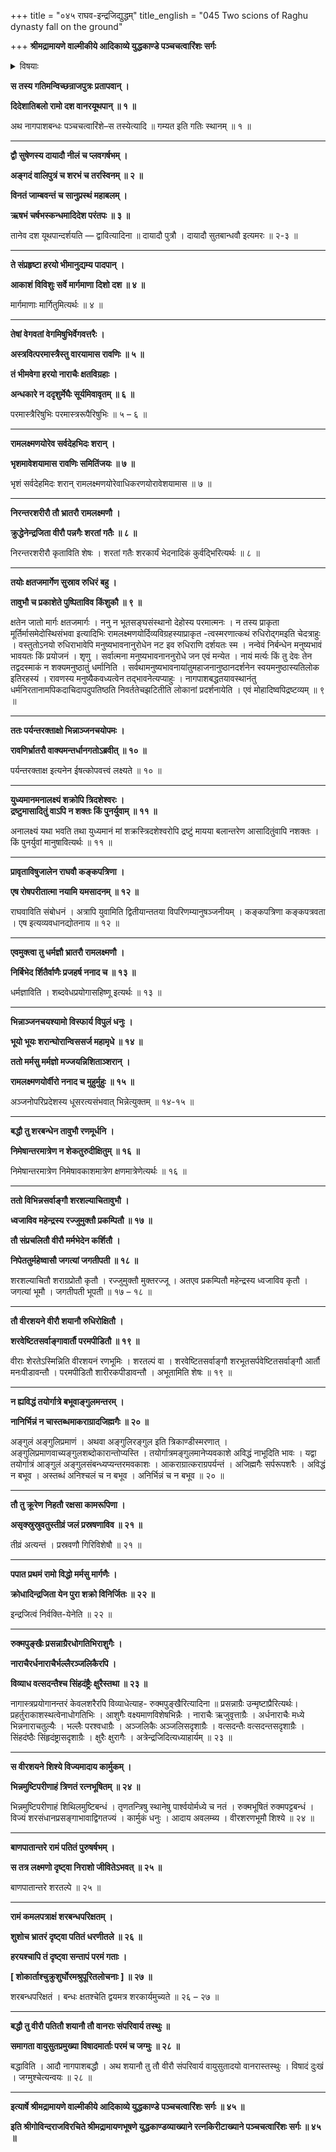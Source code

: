 +++
title = "०४५ राघव-इन्द्रजिद्युद्धम्"
title_english = "045 Two scions of Raghu dynasty fall on the ground"

+++
**श्रीमद्रामायणे वाल्मीकीये आदिकाव्ये युद्धकाण्डे पञ्चचत्वारिंशः सर्गः**


<details><summary>विषयाः</summary>

रामेणान्तरिक्षेऽन्तर्हितेन्द्रजिदन्वेषणायाङ्गदादिवानरदशकनियोजनम् ॥ १ ॥ इन्द्रजिता वृक्षोत्क्षेपेणान्तरिक्षंप्रविष्टानामङ्गदादीनामङ्गेषु शरवर्षणेनतन्निवारणम् ॥ २ ॥ तथा नागास्त्रेण रामलक्ष्मणयोर्बन्धनम् ॥ ३ ॥ अस्त्रबन्धेन भुविशयानौराघवौपरिवार्य हनुमदादिभिः शोकेनावस्थानम् ॥ ४ ॥

</details>


**स तस्य गतिमन्विच्छन्राजपुत्रः प्रतापवान् ।**

**दिदेशातिबलो रामो दश वानरयूथपान् ॥ १ ॥**

अथ नागपाशबन्धः पञ्चचत्वारिंशे–स तस्येत्यादि ॥ गम्यत इति गतिः स्थानम् ॥ १ ॥

****

**द्वौ सुषेणस्य दायादौ नीलं च प्लवगर्षभम् ।**

**अङ्गदं वालिपुत्रं च शरभं च तरस्विनम् ॥ २ ॥**

**विनतं जाम्बवन्तं च सानुप्रस्थं महाबलम् ।**

**ऋषभं चर्षभस्कन्धमादिदेश परंतपः ॥ ३ ॥**

तानेव दश यूथपान्दर्शयति — द्वावित्यादिना ॥ दायादौ पुत्रौ । दायादौ सुतबान्धवौ इत्यमरः ॥ २-३ ॥

****

**ते संप्रहृष्टा हरयो भीमानुद्यम्य पादपान् ।**

**आकाशं विविशुः सर्वे मार्गमाणा दिशो दश ॥ ४ ॥**

मार्गमाणाः मार्गितुमित्यर्थः ॥ ४ ॥

****

**तेषां वेगवतां वेगमिषुभिर्वेगवत्तरैः ।**

**अस्त्रवित्परमास्त्रैस्तु वारयामास रावणिः ॥ ५ ॥**

**तं भीमवेगा हरयो नाराचैः क्षतविग्रहाः ।**

**अन्धकारे न ददृशुर्मेघैः सूर्यमिवावृतम् ॥ ६ ॥**

परमास्त्रैरिषुभिः परमास्त्ररूपैरिषुभिः ॥ ५ – ६ ॥

****

**रामलक्ष्मणयोरेव सर्वदेहभिदः शरान् ।**

**भृशमावेशयामास रावणिः समितिंजयः ॥ ७ ॥**

भृशं सर्वदेहमिदः शरान् रामलक्ष्मणयोरेवाधिकरणयोरावेशयामास ॥ ७ ॥

****

**निरन्तरशरीरौ तौ भ्रातरौ रामलक्ष्मणौ ।**

**क्रुद्धेनेन्द्रजिता वीरौ पन्नगैः शरतां गतैः ॥ ८ ॥**

निरन्तरशरीरौ कृताविति शेषः । शरतां गतैः शरकार्यं भेदनादिकं कुर्वद्भिरित्यर्थः ॥ ८ ॥

****

**तयोः क्षतजमार्गेण सुस्राव रुधिरं बहु ।**

**तावुभौ च प्रकाशेते पुष्पिताविव किंशुकौ ॥ ९ ॥**

क्षतेन जातो मार्गः क्षतजमार्गः । ननु न भूतसङ्घसंस्थानो देहोस्य परमात्मनः । न तस्य प्राकृता मूर्तिर्मासमेदोस्थिसंभवा इत्यादिभिः रामलक्ष्मणयोर्दिव्यविग्रहस्याप्राकृत -त्वस्मरणात्कथं रुधिरोद्गमइति चेदत्राहुः । वस्तुतोऽनयो रुधिराभावेपि मनुष्यभावनानुरोधेन नट इव रुधिराणि दर्शयतः स्म । नन्वेवं निर्बन्धेन मनुष्यभावं भावयतः किं प्रयोजनं । शृणु । सर्वात्मना मनुष्यभावनाननुरोधे जन एवं मन्येत । नायं मर्त्यः किं तु देवः तेन तद्वदस्माकं न शक्यमनुष्ठातुं धर्मानिति । सर्वथामनुष्यभावनायांतुमहाजनानुष्ठानदर्शनेन स्वयमनुष्ठास्यतिलोक इतिरहस्यं । रावणस्य मनुष्यैकवध्यत्वेन तद्भावनेत्यप्याहुः । नागपाशबद्धतयावस्थानंतु धर्मनिरतानामपिकदाचिदापदुपतिष्ठति निवर्ततेचझटितीति लोकानां प्रदर्शनायेति । एवं मोहादिष्वपिद्रष्टव्यम् ॥ ९ ॥

****

**ततः पर्यन्तरक्ताक्षो भिन्नाञ्जनचयोपमः ।**

**रावणिर्भ्रातरौ वाक्यमन्तर्धानगतोऽब्रवीत् ॥ १० ॥**

पर्यन्तरक्ताक्ष इत्यनेन ईषत्कोपवत्त्वं लक्ष्यते ॥ १० ॥

****

**युध्यमानमनालक्ष्यं शक्रोपि त्रिदशेश्वरः ।  
द्रष्टुमासादितुं वाऽपि न शक्तः किं पुनर्युवाम् ॥ ११ ॥**

अनालक्ष्यं यथा भवति तथा युध्यमानं मां शक्रस्त्रिदशेश्वरोपि द्रष्टुं मायया बलान्तरेण आसादितुंवापि नशक्तः । किं पुनर्युवां मानुषावित्यर्थः ॥ ११ ॥

****

**प्रावृताविषुजालेन राघवौ कङ्कपत्रिणा ।**

**एष रोषपरीतात्मा नयामि यमसादनम् ॥ १२ ॥**

राघवाविति संबोधनं । अत्रापि युवामिति द्वितीयान्ततया विपरिणम्यानुषञ्जनीयम् । कङ्कपत्रिणा कङ्कपत्रवता । एष इत्यव्यवधानद्योतनाय ॥ १२ ॥

****

**एवमुक्त्वा तु धर्मज्ञौ भ्रातरौ रामलक्ष्मणौ ।**

**निर्बिभेद र्शितैर्वाणैः प्रजहर्ष ननाद च ॥ १३ ॥**

धर्मज्ञाविति । शब्दवेधप्रयोगासहिष्णू इत्यर्थः ॥ १३ ॥

****

**भिन्नाञ्जनचयश्यामो विस्फार्य विपुलं धनुः ।**

**भूयो भूयः शरान्घोरान्विससर्ज महामृधे ॥ १४ ॥**

**ततो मर्मसु मर्मज्ञो मज्जयन्निशिताञ्शरान् ।**

**रामलक्ष्मणयोर्वीरो ननाद च मुहुर्मुहुः ॥ १५ ॥**

अञ्जनोपरिप्रदेशस्य धूसरत्यसंभवात् भिन्नेत्युक्तम् ॥ १४-१५ ॥

****

**बद्धौ तु शरबन्धेन तावुभौ रणमूर्धनि ।**

**निमेषान्तरमात्रेण न शेकतुरुदीक्षितुम् ॥ १६ ॥**

निमेषान्तरमात्रेण निमेषावकाशमात्रेण क्षणमात्रेणेत्यर्थः ॥ १६ ॥

****

**ततो विभिन्नसर्वाङ्गौ शरशल्याचितावुभौ ।**

**ध्वजाविव महेन्द्रस्य रज्जुमुक्तौ प्रकम्पितौ ॥ १७ ॥**

**तौ संप्रचलितौ वीरौ मर्मभेदेन कर्शितौ ।**

**निपेततुर्महेष्वासौ जगत्यां जगतीपती ॥ १८ ॥**

शरशल्याचितौ शराग्रप्रोतौ कृतौ । रज्जुमुक्तौ मुक्तरज्जू । अतएव प्रकम्पितौ महेन्द्रस्य ध्वजाविव कृतौ । जगत्यां भूमौ । जगतीपती भूपती ॥ १७ – १८ ॥

****

**तौ वीरशयने वीरौ शयानौ रुधिरोक्षितौ ।**

**शरवेष्टितसर्वाङ्गावार्तौ परमपीडितौ ॥ १९ ॥**

वीराः शेरतेऽस्मिन्निति वीरशयनं रणभूमिः । शरतल्पं वा । शरवेष्टितसर्वाङ्गौ शरभूतसर्पवेष्टितसर्वाङ्गौ आर्तौ मनःपीडावन्तौ । परमपीडितौ शारीरकपीडावन्तौ । अभूतामिति शेषः ॥ १९ ॥

****

**न ह्यविद्धं तयोर्गात्रे बभूवाङ्गुलमन्तरम् ।**

**नानिर्भिन्नं न चास्तब्धमाकराग्रादजिह्मगैः ॥ २० ॥**

अङ्गुलं अङ्गुलिप्रमाणं । अथवा अङ्गुलिरङ्गुल इति त्रिकाण्डीस्मरणात् । अङ्गुलिप्रमाणवाच्यङ्गुलशब्दोकारान्तोप्यस्ति । तयोर्गात्रमङ्गुलमानेप्यवकाशे अविद्धं नाभूदिति भावः । यद्वा तयोर्गात्रं आङ्गुलं अङ्गुलसंबन्ध्यप्यन्तरमवकाशः । आकराग्रात्कराग्रपर्यन्तं । अजिह्मगैः सर्परूपशरैः । अविद्धं न बभूव । अस्तब्धं अनिश्चलं च न बभूव । अनिर्भिन्नं च न बभूव ॥ २० ॥

****

**तौ तु क्रूरेण निहतौ रक्षसा कामरूपिणा ।**

**असृक्स्रुस्रुवतुस्तीव्रं जलं प्रस्रषणाविव ॥ २१ ॥**

तीव्रं अत्यन्तं । प्रस्रवणौ गिरिविशेषौ ॥ २१ ॥

****

**पपात प्रथमं रामो विद्धो मर्मसु मार्गणैः ।**

**क्रोधादिन्द्रजिता येन पुरा शक्रो विनिर्जितः ॥ २२ ॥**

इन्द्रजित्वं निर्वक्ति-येनेति ॥ २२ ॥

****

**रुक्मपुङ्खैः प्रसन्नाग्रैरधोगतिभिराशुगैः ।**

**नाराचैरर्धनाराचैर्भल्लैरञ्जलिकैरपि ।**

**विव्याध वत्सदन्तैश्च सिंहदंष्ट्रैः क्षुरैस्तथा ॥ २३ ॥**

नागास्त्रप्रयोगानन्तरं केवलशरैरपि विव्याधेत्याह- रुक्मपुङ्खैरित्यादिना ॥ प्रसन्नाग्रैः उन्मृष्टाप्रैरित्यर्थः। प्रहर्तुराकाशस्थत्वेनाधोगतिभिः । आशुगैः वक्ष्यमाणविशेषभिन्नैः । नाराचैः ऋजुवृत्ताग्रैः । अर्धनाराचैः मध्ये भिन्ननाराचतुल्यैः । भल्लैः परश्वधाग्रैः । अञ्जलिकैः अञ्जलिसदृशाग्रैः । वत्सदन्तैः वत्सदन्तसदृशाग्रैः । सिंहदंष्ठैः सिंहृदंष्ट्रासदृशाग्रैः । क्षुरैः क्षुरागैः । अत्रेन्द्रजिदित्यध्याहार्यम् ॥ २३ ॥

****

**स वीरशयने शिश्ये विज्यमादाय कार्मुकम् ।**

**भिन्नमुष्टिपरीणाहं त्रिणतं रत्नभूषितम् ॥ २४ ॥**

भिन्नमुष्टिपरीणाहं शिथिलमुष्टिबन्धं । तृणतन्त्रिषु स्थानेषु पार्श्वयोर्मध्ये च नतं । रुक्मभूषितं रुक्मपट्टबन्धं । विज्यं शरसंधानप्रसङ्गाभावाद्विगतज्यं । कार्मुकं धनुः । आदाय अवलम्ब्य । वीरशरणभूमौ शिश्ये ॥ २४ ॥

****

**बाणपातान्तरे रामं पतितं पुरुषर्षभम् ।**

**स तत्र लक्ष्मणो दृष्ट्वा निराशो जीवितेऽभवत् ॥ २५ ॥**

बाणपातान्तरे शरतल्पे ॥ २५ ॥

****

**रामं कमलपत्राक्षं शरबन्धपरिक्षतम् ।**

**शुशोच भ्रातरं दृष्ट्वा पतितं धरणीतले ॥ २६ ॥**

**हरयश्चापि तं दृष्ट्वा सन्तापं परमं गताः ।**

**\[ शोकार्ताश्चुक्रुशुर्घोरमश्रुपूरितलोचनाः \] ॥ २७ ॥**

शरबन्धपरिक्षतं । बन्धः क्षतश्चेति द्वयमत्र शरकार्यमुच्यते ॥ २६ – २७ ॥

****

**बद्धौ तु वीरौ पतितौ शयानौ तौ वानराः संपरिवार्य तस्थुः ॥**

**समागता वायुसुतप्रमुख्या विषादमार्ताः परमं च जग्मुः ॥ २८ ॥**

बद्धाविति । आदौ नागपाशबद्धौ । अथ शयानौ तु तौ वीरौ संपरिवार्य वायुसुतादयो वानरास्तस्थुः । विषादं दुःखं । जग्मुश्चेत्यन्वयः ॥ २८ ॥

****

**इत्यार्षे श्रीमद्रामायणे वाल्मीकीये आदिकाव्ये युद्धकाण्डे पञ्चचत्वारिंशः सर्गः ॥ ४५ ॥**

**इति श्रीगोविन्दराजविरचिते श्रीमद्रामायणभूषणे युद्धकाण्डव्याख्याने रत्नकिरीटाख्याने पञ्चचत्वारिंशः सर्गः ॥ ४५ ॥**
